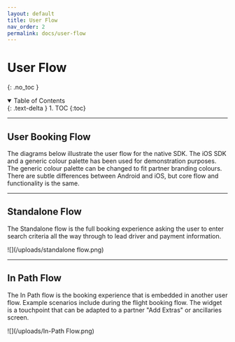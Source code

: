 ```yaml
---
layout: default
title: User Flow
nav_order: 2
permalink: docs/user-flow
---
```


# User Flow
{: .no_toc }

<details open markdown="block">
  <summary>
    Table of Contents
  </summary>
  {: .text-delta }
1. TOC
{:toc}
</details>

---

## User Booking Flow

The diagrams below illustrate the user flow for the native SDK. The iOS SDK and a generic colour palette has been used for demonstration purposes. The generic colour palette can be changed to fit partner branding colours. There are subtle differences between Android and iOS, but core flow and functionality is the same.

---

## Standalone Flow

The Standalone flow is the full booking experience asking the user to enter search criteria all the way through to lead driver and payment information.

![](/uploads/standalone flow.png)

---

## In Path Flow

The In Path flow is the booking experience that is embedded in another user flow. Example scenarios include during the flight booking flow. The widget is a touchpoint that can be adapted to a partner "Add Extras" or ancillaries screen. 

![](/uploads/In-Path Flow.png)
